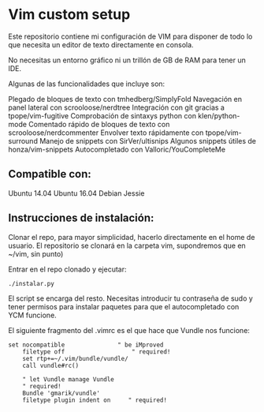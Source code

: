 # Vim custom setup

Este repositorio contiene mi configuración de VIM para disponer de todo lo que
necesita un editor de texto directamente en consola. 

No necesitas un entorno gráfico ni un trillón de GB de RAM para tener un IDE.

Algunas de las funcionalidades que incluye son:

Plegado de bloques de texto con tmhedberg/SimplyFold
Navegación en panel lateral con scrooloose/nerdtree
Integración con git gracias a tpope/vim-fugitive
Comprobación de sintaxys python con klen/python-mode
Comentado rápido de bloques de texto con scrooloose/nerdcommenter
Envolver texto rápidamente con tpope/vim-surround
Manejo de snippets con SirVer/ultisnips
Algunos snippets útiles de honza/vim-snippets
Autocompletado con Valloric/YouCompleteMe


## Compatible con:

Ubuntu 14.04
Ubuntu 16.04
Debian Jessie

## Instrucciones de instalación:

Clonar el repo, para mayor simplicidad, hacerlo directamente en el home de 
usuario. El repositorio se clonará en la carpeta vim, supondremos que en ~/vim,
sin punto)

Entrar en el repo clonado y ejecutar:

```
./instalar.py
```
El script se encarga del resto. Necesitas introducir tu contraseña de sudo  y
 tener permisos para instalar paquetes para que el autocompletado con YCM
funcione. 

El siguiente fragmento del .vimrc es el que hace que Vundle nos funcione:

```
set nocompatible               " be iMproved
    filetype off                   " required!
    set rtp+=~/.vim/bundle/vundle/
    call vundle#rc()

    " let Vundle manage Vundle
    " required! 
    Bundle 'gmarik/vundle'
    filetype plugin indent on     " required!
```
